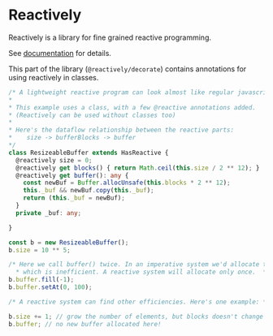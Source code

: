 # Reactively

Reactively is a library for fine grained reactive programming.

See [documentation](https://github.com/modderme123/reactively#readme])
for details.

This part of the library (`@reactively/decorate`)
contains annotations for using reactively in classes.

```ts
/* A lightweight reactive program can look almost like regular javascript programming.
*
* This example uses a class, with a few @reactive annotations added.
* (Reactively can be used without classes too)
*
* Here's the dataflow relationship between the reactive parts:
*    size -> bufferBlocks -> buffer
*/
class ResizeableBuffer extends HasReactive {
  @reactively size = 0;
  @reactively get blocks() { return Math.ceil(this.size / 2 ** 12); }
  @reactively get buffer(): any {
    const newBuf = Buffer.allocUnsafe(this.blocks * 2 ** 12);
    this._buf && newBuf.copy(this._buf);
    return (this._buf = newBuf);
  }
  private _buf: any;

}

const b = new ResizeableBuffer();
b.size = 10 ** 5;

/* Here we call buffer() twice. In an imperative system we'd allocate twice
  * which is inefficient. A reactive system will allocate only once.  */
b.buffer.fill(-1);
b.buffer.setAt(0, 100);

/* A reactive system can find other efficiencies. Here's one example: */

b.size += 1; // grow the number of elements, but blocks doesn't change
b.buffer; // no new buffer allocated here!
```
